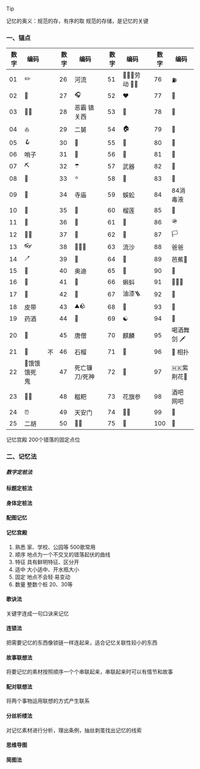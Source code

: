 >[!tip]
>记忆的奥义：规范的存，有序的取
>规范的存储，是记忆的关键

### 一、锚点

| 数字  | 编码      |     | 数字  | 编码      |     | 数字  | 编码              |     | 数字  | 编码        |
| --- | ------- | --- | --- | ------- | --- | --- | --------------- | --- | --- | --------- |
| 01  | ✏️      |     | 26  | 河流      |     | 51  | 👷🏻‍♂️劳动 🧑‍🌾 |     | 76  | ⛽️        |
| 02  | 🦆      |     | 27  | 🎧      |     | 52  | ❤️              |     | 77  | 🤖        |
| 03  | 👂🏻    |     | 28  | 恶霸 镇关西  |     | 53  | 🎩              |     | 78  | 🐸        |
| 04  | ⛵️      |     | 29  | 二舅      |     | 54  | 🏠              |     | 79  | 🎈        |
| 05  | 🪝      |     | 30  | 🚐      |     | 55  | 🚄              |     | 80  | 🗼        |
| 06  | 哨子      |     | 31  | 🦈      |     | 56  | 🐌              |     | 81  | 🐜        |
| 07  | ⛏️      |     | 32  | ☂️      |     | 57  | 武器              |     | 82  | 🎯        |
| 08  | 🥜      |     | 33  | ⭐️      |     | 58  | 🦨              |     | 83  | 🪭        |
| 09  | 🏸      |     | 34  | 寺庙      |     | 59  | 蜈蚣              |     | 84  | 84消毒液     |
| 10  | 🥚      |     | 35  | 🪸      |     | 60  | 榴莲              |     | 85  | 💎        |
| 11  | 🥢      |     | 36  | 🦌      |     | 61  | 🧒              |     | 86  | 🪖        |
| 12  | 👶🏻    |     | 37  | 🐓      |     | 62  | 🐂              |     | 87  | 🏳️       |
| 13  | 👓      |     | 38  | 🤦🏻‍♀️ |     | 63  | 流沙              |     | 88  | 爸爸        |
| 14  | 🪥      |     | 39  | 🤧      |     | 64  | 🔩              |     | 89  | 芭蕉🍌      |
| 15  | 🦜      |     | 40  | 奥迪      |     | 65  | 🥁              |     | 90  | 📐        |
| 16  | 🥊      |     | 41  | 🦎      |     | 66  | 蝌蚪              |     | 91  | ⛹🏻‍♂️    |
| 17  | 🚪      |     | 42  | 🦁      |     | 67  | 油漆🪜            |     | 92  | 🏀        |
| 18  | 皮带      |     | 43  | ⛰🪨     |     | 68  | 📢              |     | 93  | 🛟        |
| 19  | 药酒      |     | 44  | 🐍      |     | 69  | ☯️              |     | 94  | 💩        |
| 20  | 🚬      |     | 45  | 唐僧      |     | 70  | 麒麟              |     | 95  | 喝酒舞剑 🗡️  |
| 21  | 🐊      | 不   | 46  | 石榴      |     | 71  | 🥝              |     | 96  | 🤼 相扑     |
| 22  | 👻饿饿饿死鬼 |     | 47  | 死亡镰刀/死神 |     | 72  | 🐧              |     | 97  | 🇭🇰紫荆花🌺 |
| 23  | 👨‍🦲   |     | 48  | 糍粑      |     | 73  | 花旗参             |     | 98  | 酒吧 网吧     |
| 24  | ⏰       |     | 49  | 天安门     |     | 74  | 🏇🏻            |     | 99  | 🦒        |
| 25  | 二胡      |     | 50  | 💃🏻    |     | 75  | 🌁              |     | 100 | 🔭        |
记忆宫殿 200个错落的固定点位

### 二、记忆法
##### 数字定桩法
#### 标题定桩法
#### 身体定桩法
#### 配图记忆
#### 记忆宫殿
1. 熟悉 家、学校、公园等 500歌常用
2. 顺序 地点为一个不交叉的错落起伏的曲线
3. 特征 具有鲜明特征、区分开
4. 适中 大小适中、开水瓶大小
5. 固定 地点不会轻·易变动
6. 数量 整数个桩 20、30等
#### 歌诀法
关键字连成一句口诀来记忆
#### 连锁法
把需要记忆的东西像锁链一样连起来，适合记忆关联性较小的东西
#### 故事联想法
将要记忆的素材按照顺序一个个串联起来，串联起来时可以有情节和故事
#### 配对联想法
将两个事物运用联想的方式产生联系
#### 分丝析缕法
对记忆素材进行分析，理出条例，抽丝剥茧找出记忆的线索
#### 思维导图
#### 简图法

